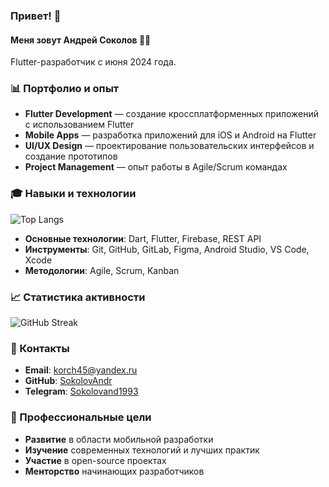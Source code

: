 ### Привет! 👋

#### Меня зовут Андрей Соколов 🧑‍💻
Flutter-разработчик с июня 2024 года. 

### 📊 Портфолио и опыт
* **Flutter Development** — создание кроссплатформенных приложений с использованием Flutter
* **Mobile Apps** — разработка приложений для iOS и Android на Flutter
* **UI/UX Design** — проектирование пользовательских интерфейсов и создание прототипов
* **Project Management** — опыт работы в Agile/Scrum командах

### 🎓 Навыки и технологии

![Top Langs](https://github-readme-stats.vercel.app/api/top-langs/?username=SokolovAndr&layout=compact)

* **Основные технологии**: Dart, Flutter, Firebase, REST API
* **Инструменты**: Git, GitHub, GitLab, Figma, Android Studio, VS Code, Xcode
* **Методологии**: Agile, Scrum, Kanban

### 📈 Статистика активности

![GitHub Streak](https://github-readme-streak-stats.herokuapp.com/?user=SokolovAndr)

### 🔗 Контакты
* **Email**: [korch45@yandex.ru](mailto:korch45@yandex.ru)
* **GitHub**: [SokolovAndr](https://github.com/SokolovAndr)
* **Telegram**: [Sokolovand1993](@Sokolovand1993)

### 🎯 Профессиональные цели
* **Развитие** в области мобильной разработки
* **Изучение** современных технологий и лучших практик
* **Участие** в open-source проектах
* **Менторство** начинающих разработчиков
